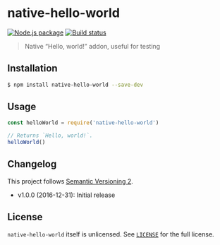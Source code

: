 # native-hello-world

[![Node.js package](https://img.shields.io/npm/v/native-hello-world.svg)](https://www.npmjs.com/package/native-hello-world)
[![Build status](https://img.shields.io/travis/sonicdoe/native-hello-world/develop.svg)](https://travis-ci.org/sonicdoe/native-hello-world)

> Native “Hello, world!” addon, useful for testing

## Installation

```sh
$ npm install native-hello-world --save-dev
```

## Usage

```js
const helloWorld = require('native-hello-world')

// Returns `Hello, world!`.
helloWorld()
```

## Changelog

This project follows [Semantic Versioning 2](http://semver.org/).

- v1.0.0 (2016-12-31): Initial release

## License

`native-hello-world` itself is unlicensed.
See [`LICENSE`](./LICENSE) for the full license.
